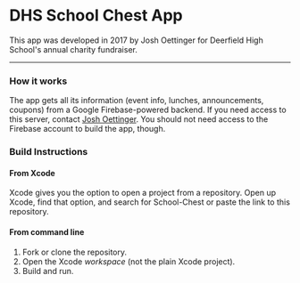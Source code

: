DHS School Chest App
====================

This app was developed in 2017 by Josh Oettinger for Deerfield High School's annual charity fundraiser.

---

### How it works
The app gets all its information (event info, lunches, announcements, coupons) from a Google Firebase-powered backend. If you need access to this server, contact [Josh Oettinger](mailto:joshkyle98@gmail.com "Email Josh Oettinger"). You should not need access to the Firebase account to build the app, though.

### Build Instructions

#### From Xcode
Xcode gives you the option to open a project from a repository. Open up Xcode, find that option, and search for School-Chest or paste the link to this repository.

#### From command line
1.  Fork or clone the repository.
2.  Open the Xcode *workspace* (not the plain Xcode project).
3.  Build and run.
